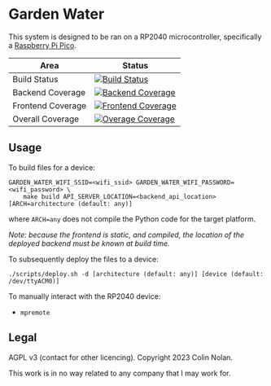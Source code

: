 # Garden Water

This system is designed to be ran on a RP2040 microcontroller, specifically a [Raspberry Pi Pico](https://www.raspberrypi.com/products/raspberry-pi-pico/).

| Area              | Status                                                                                                                                                                                             |
| ----------------- | -------------------------------------------------------------------------------------------------------------------------------------------------------------------------------------------------- |
| Build Status      | [![Build Status](https://ci.colinnolan.uk/api/badges/colin-nolan/garden-watering/status.svg)](https://ci.colinnolan.uk/colin-nolan/garden-watering)                                                |
| Backend Coverage  | [![Backend Coverage](https://codecov.io/gh/colin-nolan/garden-watering/graph/badge.svg?token=UKCB5SVPED&flag=backend)](https://app.codecov.io/gh/colin-nolan/garden-watering/tree/main/backend)    |
| Frontend Coverage | [![Frontend Coverage](https://codecov.io/gh/colin-nolan/garden-watering/graph/badge.svg?token=UKCB5SVPED&flag=frontend)](https://app.codecov.io/gh/colin-nolan/garden-watering/tree/main/frontend) |
| Overall Coverage  | [![Overage Coverage](https://codecov.io/gh/colin-nolan/garden-watering/graph/badge.svg?token=UKCB5SVPED)](https://codecov.io/gh/colin-nolan/garden-watering)                                       |

## Usage

To build files for a device:

```text
GARDEN_WATER_WIFI_SSID=<wifi_ssid> GARDEN_WATER_WIFI_PASSWORD=<wifi_password> \
    make build API_SERVER_LOCATION=<backend_api_location> [ARCH=architecture (default: any)]
```

where `ARCH=any` does not compile the Python code for the target platform.

_Note: because the frontend is static, and compiled, the location of the deployed backend must be known at build time._

To subsequently deploy the files to a device:

```shell
./scripts/deploy.sh -d [architecture (default: any)] [device (default: /dev/ttyACM0)]
```

To manually interact with the RP2040 device:

- `mpremote`

## Legal

AGPL v3 (contact for other licencing). Copyright 2023 Colin Nolan.

This work is in no way related to any company that I may work for.
